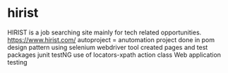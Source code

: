 # hirist
HIRIST is a job searching site mainly for tech related opportunities.
https://www.hirist.com/
autoproject =  anutomation project
done in pom design pattern
using selenium webdriver tool
created pages and test packages
junit
testNG
use of locators-xpath
action class
Web application testing

